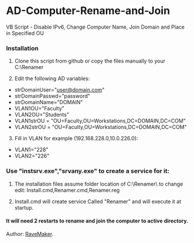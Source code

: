 AD-Computer-Rename-and-Join
===========================

VB Script - Disable IPv6, Change Computer Name, Join Domain and Place in Specified OU

### Installation

1. Clone this script from github or copy the files manually to your C:\Renamer

2. Edit the following AD variables:
 - strDomainUser="user@domain.com"
 - strDomainPasswd="password"
 - strDomainName="DOMAIN"
 - VLAN1OU="Faculty"
 - VLAN2OU="Students"
 - VLAN1strOU = "OU=Faculty,OU=Workstations,DC=DOMAIN,DC=COM"
 - VLAN2strOU = "OU=Faculty,OU=Workstations,DC=DOMAIN,DC=COM"

3. Fill in VLAN for example (192.168.228.0,10.0.226.0):
 - VLAN1="228"
 - VLAN2="226"

### Use "instsrv.exe","srvany.exe" to create a service for it:
1. The installation files assume folder location of C:\Renamer\ to change edit: Install.cmd,Renamer.cmd,Renamer.reg

2. Install.cmd will create service Called "Renamer" and will execute it at startup.

#### It will need 2 restarts to rename and join the computer to active directory.

Author: [RaveMaker][RaveMaker].

[RaveMaker]: http://ravemaker.net
